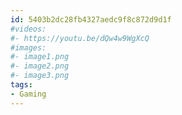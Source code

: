 ```yaml
---
id: 5403b2dc28fb4327aedc9f8c872d9d1f
#videos:
#- https://youtu.be/dQw4w9WgXcQ
#images:
#- image1.png
#- image2.png
#- image3.png
tags:
- Gaming
---
```

